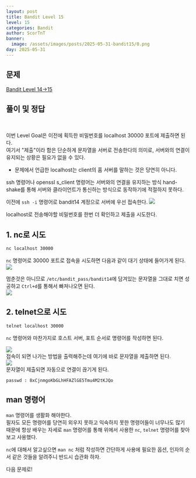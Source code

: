 ```yaml
---
layout: post
title: Bandit Level 15
level: 15
categories: Bandit
author: ScorTnT
banner:
  image: /assets/images/posts/2025-05-31-bandit15/0.png
day: 2025-05-31
---
```


## 문제

[Bandit Level 14->15](https://overthewire.org/wargames/bandit/bandit{{page.level}}.html)

## 풀이 및 정답

<br> <!--
![](/assets/images/posts/{{page.day}}-bandit{{page.level}}/0.png)  
mkdir ./assets/images/posts/2025-05-31-bandit15
ssh 접속 명령어.
ssh -p 2220 bandit14@bandit.labs.overthewire.org -i 14_rsa
MU4VWeTyJk8ROof1qqmcBPaLh7lDCPvS
-->

이번 Level Goal은 이전에 획득한 비밀번호를 localhost 30000 포트에 제출하면 된다.  
여기서 "제출"이라 함은 단순하게 문자열을 서버로 전송한다의 의미로, 서버와의 연결이 유지되는 상황은 필요가 없을 수 있다.  
* 문제에서 언급한 localhost는 client의 홈 서버를 말하는 것은 당연히 아니다.  
  
ssh 명령어나 openssl s_client 명령어는 서버와의 연결을 유지하는 방식 hand-shake를 통해 서버와 클라이언트가 통신하는 방식으로 동작하기에 적절하지 못하다.  
  
이전에 `ssh -i` 명령어로 bandit14 계정으로 서버에 우선 접속한다.
![](/assets/images/posts/{{page.day}}-bandit{{page.level}}/0.png)  
  
localhost로 전송해야할 비밀번호를 한번 더 확인하고 제출을 시도한다.  
  
## 1. nc로 시도
```bash
nc localhost 30000
```
`nc` 명령어로 30000 포트로 접속을 시도하면 다음과 같이 대기 상태에 들어가게 된다.  
![](/assets/images/posts/{{page.day}}-bandit{{page.level}}/1.png)  
  
멈춘것은 아니므로 `/etc/bandit_pass/bandit14`에 담겨있는 문자열을 그대로 치면 성공하고 `Ctrl+d`를 통해서 빠져나오면 된다.  
![](/assets/images/posts/{{page.day}}-bandit{{page.level}}/2.png)  
  
  
## 2. telnet으로 시도
```bash
telnet localhost 30000
```
`nc` 명령어와 마찬가지로 호스트 서버, 포트 순서로 명령어를 작성하면 된다.

![](/assets/images/posts/{{page.day}}-bandit{{page.level}}/3.png)  
접속이 되면 나가는 방법을 출력해주는데 여기에 바로 문자열을 제출하면 된다.  
![](/assets/images/posts/{{page.day}}-bandit{{page.level}}/4.png)  
문자열이 제출되면 자동으로 연결이 끊기게 된다.  
  
`passwd : 8xCjnmgoKbGLhHFAZlGE5Tmu4M2tKJQo`  
    
  
  
  
  
## man 명령어
`man` 명령어를 생활화 해야한다.  
필자도 모든 명령어를 당연히 외우지 못하고 익숙하지 못한 명령어들이 너무나도 많기 때문에 항상 배우는 자세로 `man` 명령어를 통해 위에서 사용한 `nc`, `telnet` 명령어를 찾아보고 사용했다.  

`nc`에 대해서 알고싶으면 `man nc` 처럼 작성하면 간단하게 사용에 필요한 옵션, 인자의 순서 같은 것들을 알려주니 반드시 습관화 하자.  


다음 문제로!